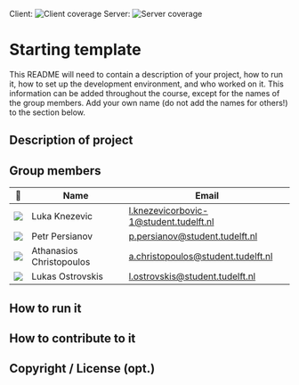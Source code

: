 Client: ![Client coverage](https://gitlab.ewi.tudelft.nl/cse1105/2019-2020/organisation/repository-template/badges/master/coverage.svg?job=client-test)
Server: ![Server coverage](https://gitlab.ewi.tudelft.nl/cse1105/2019-2020/organisation/repository-template/badges/master/coverage.svg?job=server-test)


# Starting template

This README will need to contain a description of your project, how to run it, how to set up the development environment, and who worked on it.
This information can be added throughout the course, except for the names of the group members.
Add your own name (do not add the names for others!) to the section below.

## Description of project

## Group members

| 📸 | Name | Email |
|---|---|---|
| ![](https://eu.ui-avatars.com/api/?name=LK&length=2&size=50&color=DDD&background=777&font-size=0.325) | Luka Knezevic | l.knezevicorbovic-1@student.tudelft.nl |
| ![](https://eu.ui-avatars.com/api/?name=PP&length=2&size=50&color=DDD&background=777&font-size=0.325) | Petr Persianov | p.persianov@student.tudelft.nl |
| ![](https://eu.ui-avatars.com/api/?name=AC&length=2&size=50&color=DDD&background=777&font-size=0.325) | Athanasios Christopoulos | a.christopoulos@student.tudelft.nl |
| ![](https://eu.ui-avatars.com/api/?name=LO&length=2&size=50&color=DDD&background=777&font-size=0.325) | Lukas Ostrovskis | l.ostrovskis@student.tudelft.nl |

<!-- Instructions (remove once assignment has been completed -->
<!-- - Add (only!) your own name to the table above (use Markdown formatting) -->
<!-- - Mention your *student* email address -->
<!-- - Preferably add a recognisable photo, otherwise add your GitLab photo -->
<!-- - (please make sure the photos have the same size) --> 

## How to run it

## How to contribute to it

## Copyright / License (opt.)
